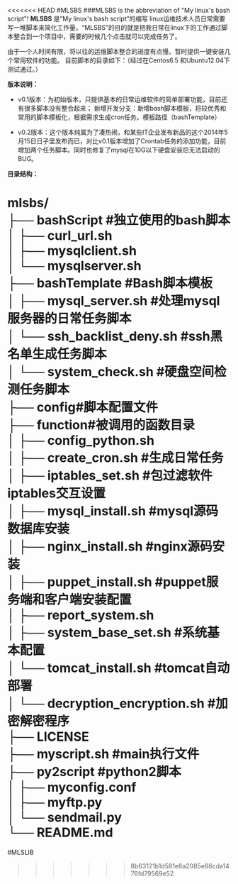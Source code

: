 <<<<<<< HEAD
#MLSBS
###MLSBS is the abbreviation of "My linux's bash script"!
**MLSBS** 是“My linux's bash script”的缩写 linux运维技术人员日常需要写一堆脚本来简化工作量。“MLSBS”的目的就是把我日常在linux下的工作通过脚本整合到一个项目中，需要的时候几个点击就可以完成任务了。

由于一个人时间有限，将以往的运维脚本整合的进度有点慢。暂时提供一键安装几个常用软件的功能。 目前脚本的目录如下：（经过在Centos6.5 和Ubuntu12.04下测试通过。）

**版本说明：**

- v0.1版本：为初始版本，只提供基本的日常运维软件的简单部署功能，目前还有很多脚本没有整合起来；
新增开发分支：新增bash脚本模板，将较优秀和常用的脚本模板化，根据需求生成cron任务。模板路径（bashTemplate）

- v0.2版本：这个版本纯属为了凑热闹，和某些IT企业发布新品的这个2014年5月15日日子里发布而已，对比v0.1版本增加了Crontab任务的添加功能，目前增加两个任务脚本。同时也修复了mysql在10G以下硬盘安装后无法启动的BUG。

**目录结构：**

mlsbs/  
├── bashScript #独立使用的bash脚本  
│   ├── curl_url.sh  
│   ├── mysqlclient.sh  
│   └── mysqlserver.sh  
├── bashTemplate #Bash脚本模板  
│   ├── mysql_server.sh #处理mysql服务器的日常任务脚本  
│   └── ssh_backlist_deny.sh #ssh黑名单生成任务脚本  
│   └── system_check.sh #硬盘空间检测任务脚本  
├── config#脚本配置文件  
├── function#被调用的函数目录  
│   ├── config_python.sh  
│   ├── create_cron.sh #生成日常任务  
│   ├── iptables_set.sh #包过滤软件iptables交互设置  
│   ├── mysql_install.sh #mysql源码数据库安装  
│   ├── nginx_install.sh #nginx源码安装  
│   ├── puppet_install.sh #puppet服务端和客户端安装配置  
│   ├── report_system.sh  
│   ├── system_base_set.sh #系统基本配置  
│   └── tomcat_install.sh #tomcat自动部署  
│   └── decryption_encryption.sh #加密解密程序  
├── LICENSE  
├── myscript.sh #main执行文件  
├── py2script #python2脚本  
│   ├── myconfig.conf  
│   ├── myftp.py  
│   └── sendmail.py  
└── README.md  
=======
#MLSLIB
>>>>>>> 8b63121b1d581e6a2085e86cda1476fd79569e52
